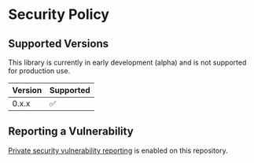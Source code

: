 # Security Policy

## Supported Versions

This library is currently in early development (alpha) and is not 
supported for production use. 

| Version | Supported          |
| ------- | ------------------ |
| 0.x.x   | :white_check_mark: |

## Reporting a Vulnerability

[Private security vulnerability reporting](https://docs.github.com/en/code-security/security-advisories/guidance-on-reporting-and-writing-information-about-vulnerabilities/privately-reporting-a-security-vulnerability) is enabled on this repository. 
